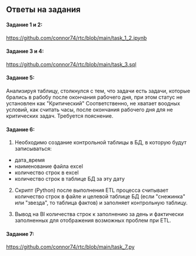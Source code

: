 ## Ответы на задания

  #### Задание 1 и 2: 
  https://github.com/connor74/rtc/blob/main/task_1_2.ipynb
  
  #### Задание 3 и 4: 
  https://github.com/connor74/rtc/blob/main/task_3.sql
  
  #### Задание 5:
  Анализируя таблицу, столкнулся с тем, что задачи есть задачи, которые брались в рабобу после окончания рабочего дня, при этом статус не установлен как "Критический"
  Соответственно, не хватает воодных условий, как считать часы, после окончания рабочего дня для не критических задач. Требуется пояснение.
  
  #### Задание 6:
  
  
1. Необходимо создание контрольной таблицы в БД, в которую будут записываться: 
  - дата_время
  - наименование файла excel
  - количество строк в excel
  - количество строк в таблице БД за эту дату

2. Скрипт (Python) после выполнения ETL процесса считывает количество строк в файле и целевой таблице БД (если "снежинка" или "звезда", то таблица фактов) и заполняет контрольную
таблицу.

3. Вывод на BI количества строк к заполнению за день и фактически заполненных для отображения возможных проблем при ETL.

  #### Задание 7: 
  https://github.com/connor74/rtc/blob/main/task_7.py
  
  
  
